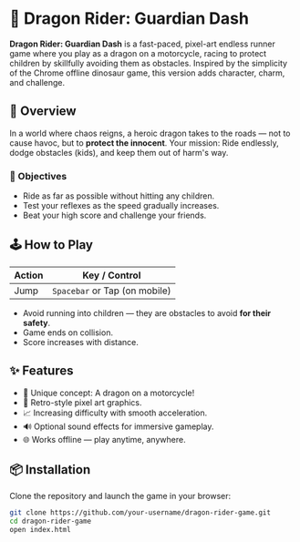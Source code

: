 # 🐉 Dragon Rider: Guardian Dash

**Dragon Rider: Guardian Dash** is a fast-paced, pixel-art endless runner game where you play as a dragon on a motorcycle, racing to protect children by skillfully avoiding them as obstacles. Inspired by the simplicity of the Chrome offline dinosaur game, this version adds character, charm, and challenge.

## 🚀 Overview

In a world where chaos reigns, a heroic dragon takes to the roads — not to cause havoc, but to **protect the innocent**. Your mission: Ride endlessly, dodge obstacles (kids), and keep them out of harm's way.

### 🎯 Objectives

- Ride as far as possible without hitting any children.
- Test your reflexes as the speed gradually increases.
- Beat your high score and challenge your friends.

## 🕹️ How to Play

| Action | Key / Control |
|--------|----------------|
| Jump   | `Spacebar` or Tap (on mobile) |

- Avoid running into children — they are obstacles to avoid **for their safety**.
- Game ends on collision.
- Score increases with distance.

## ✨ Features

- 🐲 Unique concept: A dragon on a motorcycle!
- 🎨 Retro-style pixel art graphics.
- 📈 Increasing difficulty with smooth acceleration.
- 🔊 Optional sound effects for immersive gameplay.
- 🌐 Works offline — play anytime, anywhere.

## 📦 Installation

Clone the repository and launch the game in your browser:

```bash
git clone https://github.com/your-username/dragon-rider-game.git
cd dragon-rider-game
open index.html
